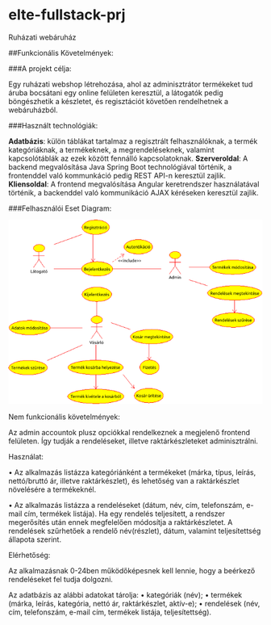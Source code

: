 # elte-fullstack-prj
Ruházati webáruház

##Funkcionális Követelmények:

###A projekt célja: 

Egy ruházati webshop létrehozása, ahol az adminisztrátor termékeket tud áruba bocsátani egy online felületen keresztül, a látogatók pedig böngészhetik a készletet, és regisztációt követően rendelhetnek a webáruházból.

###Használt technológiák:

**Adatbázis**: külön táblákat tartalmaz a regisztrált felhasználóknak, a termék kategóriáknak, a termékeknek, a megrendeléseknek, valamint kapcsolótáblák az ezek között fennálló kapcsolatoknak.
**Szerveroldal**: A backend megvalósítása Java Spring Boot technológiával történik, a frontenddel való kommunkáció pedig REST API-n keresztül zajlik.
**Kliensoldal**: A frontend megvalósítása Angular keretrendszer használatával történik, a backenddel való kommunikáció AJAX kéréseken keresztül zajlik.

###Felhasználói Eset Diagram:

![Felhasználói esetek](/images/webshop_esetek.png)

Nem funkcionális követelmények:

Az admin accountok plusz opciókkal rendelkeznek a megjelenő frontend felületen. Így tudják a rendeléseket, illetve raktárkészleteket adminisztrálni.

Használat:

• Az alkalmazás listázza kategóriánként a termékeket (márka, típus, leírás,
nettó/bruttó ár, illetve raktárkészlet), és lehetőség van a raktárkészlet
növelésére a termékeknél.

• Az alkalmazás listázza a rendeléseket (dátum, név, cím, telefonszám, e-mail
cím, termékek listája). Ha egy rendelés teljesített, a rendszer megerősítés után ennek megfelelően módosítja a raktárkészletet.
A rendelések szűrhetőek a rendelő
név(részlet), dátum, valamint teljesítettség állapota szerint.

Elérhetőség: 

Az alkalmazásnak 0-24ben működőképesnek kell lennie, hogy a beérkező rendeléseket fel tudja dolgozni.

Az adatbázis az alábbi adatokat tárolja:
• kategóriák (név);
• termékek (márka, leírás, kategória, nettó ár, raktárkészlet, aktív-e);
• rendelések (név, cím, telefonszám, e-mail cím, termékek listája, teljesítettség).

